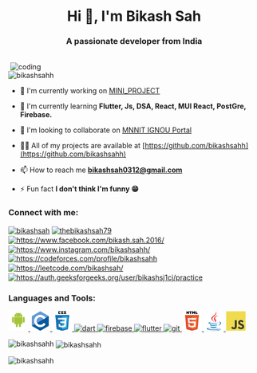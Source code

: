 <h1 align="center">Hi 👋, I'm Bikash Sah</h1>
<h3 align="center">A passionate developer from India</h3>
<br/>
<img align="right" alt="coding" style="padding: '5px' , margin-top:'10px'" width="500" src="https://img.freepik.com/free-photo/medium-shot-man-wearing-vr-glasses_23-2149126949.jpg?w=2000&t=st=1713458308~exp=1713458908~hmac=0e44eaf9a68565901f3b13f573c0f569ce5bea78dffb8355b1beaf8bff7c0d19">

<p align="left"> <img src="https://komarev.com/ghpvc/?username=bikashsahh&label=Profile%20views&color=0e75b6&style=flat" alt="bikashsahh" /> </p>

- 🔭 I'm currently working on [MINI_PROJECT]((https://github.com/bikashsahh/Mini_Project2k24))

- 🌱 I'm currently learning **Flutter, Js, DSA, React, MUI React, PostGre, Firebase.**

- 👯 I'm looking to collaborate on [MNNIT IGNOU Portal](https://github.com/bikashsahh/Mini_Project2k24)

- 👨‍💻 All of my projects are available at [https://github.com/bikashsahh](https://github.com/bikashsahh)

- 📫 How to reach me **bikashsah0312@gmail.com**

- ⚡ Fun fact **I don't think I'm funny 😁**

<h3 align="left">Connect with me:</h3>
<p align="left">
<a href="https://twitter.com/bikashsah" target="blank"><img align="center" src="https://raw.githubusercontent.com/rahuldkjain/github-profile-readme-generator/master/src/images/icons/Social/twitter.svg" alt="bikashsah" height="30" width="40" /></a>
<a href="https://linkedin.com/in/thebikashsah79" target="blank"><img align="center" src="https://raw.githubusercontent.com/rahuldkjain/github-profile-readme-generator/master/src/images/icons/Social/linked-in-alt.svg" alt="thebikashsah79" height="30" width="40" /></a>
<a href="https://fb.com/https://www.facebook.com/bikash.sah.2016/" target="blank"><img align="center" src="https://raw.githubusercontent.com/rahuldkjain/github-profile-readme-generator/master/src/images/icons/Social/facebook.svg" alt="https://www.facebook.com/bikash.sah.2016/" height="30" width="40" /></a>
<a href="https://instagram.com/https://www.instagram.com/bikashsahh/" target="blank"><img align="center" src="https://raw.githubusercontent.com/rahuldkjain/github-profile-readme-generator/master/src/images/icons/Social/instagram.svg" alt="https://www.instagram.com/bikashsahh/" height="30" width="40" /></a>
<a href="https://codeforces.com/profile/https://codeforces.com/profile/bikashsahh" target="blank"><img align="center" src="https://raw.githubusercontent.com/rahuldkjain/github-profile-readme-generator/master/src/images/icons/Social/codeforces.svg" alt="https://codeforces.com/profile/bikashsahh" height="30" width="40" /></a>
<a href="https://www.leetcode.com/https://leetcode.com/bikashsah98/" target="blank"><img align="center" src="https://raw.githubusercontent.com/rahuldkjain/github-profile-readme-generator/master/src/images/icons/Social/leet-code.svg" alt="https://leetcode.com/bikashsah/" height="30" width="40" /></a>
<a href="https://auth.geeksforgeeks.org/user/https://auth.geeksforgeeks.org/user/bikashsj1cj/practice" target="blank"><img align="center" src="https://raw.githubusercontent.com/rahuldkjain/github-profile-readme-generator/master/src/images/icons/Social/geeks-for-geeks.svg" alt="https://auth.geeksforgeeks.org/user/bikashsj1cj/practice" height="30" width="40" /></a>
</p>

<h3 align="left">Languages and Tools:</h3>
<p align="left"> <a href="https://developer.android.com" target="_blank" rel="noreferrer"> <img src="https://raw.githubusercontent.com/devicons/devicon/master/icons/android/android-original-wordmark.svg" alt="android" width="40" height="40"/> </a> <a href="https://www.cprogramming.com/" target="_blank" rel="noreferrer"> <img src="https://raw.githubusercontent.com/devicons/devicon/master/icons/c/c-original.svg" alt="c" width="40" height="40"/> </a> <a href="https://www.w3schools.com/css/" target="_blank" rel="noreferrer"> <img src="https://raw.githubusercontent.com/devicons/devicon/master/icons/css3/css3-original-wordmark.svg" alt="css3" width="40" height="40"/> </a> <a href="https://dart.dev" target="_blank" rel="noreferrer"> <img src="https://www.vectorlogo.zone/logos/dartlang/dartlang-icon.svg" alt="dart" width="40" height="40"/> </a> <a href="https://firebase.google.com/" target="_blank" rel="noreferrer"> <img src="https://www.vectorlogo.zone/logos/firebase/firebase-icon.svg" alt="firebase" width="40" height="40"/> </a> <a href="https://flutter.dev" target="_blank" rel="noreferrer"> <img src="https://www.vectorlogo.zone/logos/flutterio/flutterio-icon.svg" alt="flutter" width="40" height="40"/> </a> <a href="https://git-scm.com/" target="_blank" rel="noreferrer"> <img src="https://www.vectorlogo.zone/logos/git-scm/git-scm-icon.svg" alt="git" width="40" height="40"/> </a> <a href="https://www.w3.org/html/" target="_blank" rel="noreferrer"> <img src="https://raw.githubusercontent.com/devicons/devicon/master/icons/html5/html5-original-wordmark.svg" alt="html5" width="40" height="40"/> </a> <a href="https://www.java.com" target="_blank" rel="noreferrer"> <img src="https://raw.githubusercontent.com/devicons/devicon/master/icons/java/java-original.svg" alt="java" width="40" height="40"/> </a> <a href="https://developer.mozilla.org/en-US/docs/Web/JavaScript" target="_blank" rel="noreferrer"> <img src="https://raw.githubusercontent.com/devicons/devicon/master/icons/javascript/javascript-original.svg" alt="javascript" width="40" height="40"/> </a> </p>

<p><img align="left" src="https://github-readme-stats.vercel.app/api/top-langs?username=bikashsahh&show_icons=true&locale=en&layout=compact" alt="bikashsahh" /></p>

<p>&nbsp;<img align="center" src="https://github-readme-stats.vercel.app/api?username=bikashsahh&show_icons=true&locale=en" alt="bikashsahh" /></p>

<p><img align="center" src="https://github-readme-streak-stats.herokuapp.com/?user=bikashsahh&" alt="bikashsahh" /></p>
